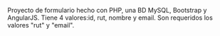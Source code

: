 Proyecto de formulario hecho con PHP, una BD MySQL, Bootstrap y AngularJS.
Tiene 4 valores:id, rut, nombre y email.
Son requeridos los valores "rut" y "email".
